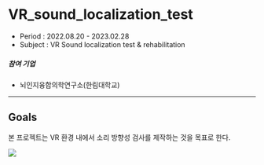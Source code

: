 # VR_sound_localization_test

- Period : 2022.08.20 - 2023.02.28
- Subject : VR Sound localization test 
& rehabilitation

##### 참여 기업
- 뇌인지융합의학연구소(한림대학교)

---

## Goals
본 프로젝트는 VR 환경 내에서 소리 방향성 검사를 제작하는 것을 목표로 한다.

![](images/surround_video.gif)